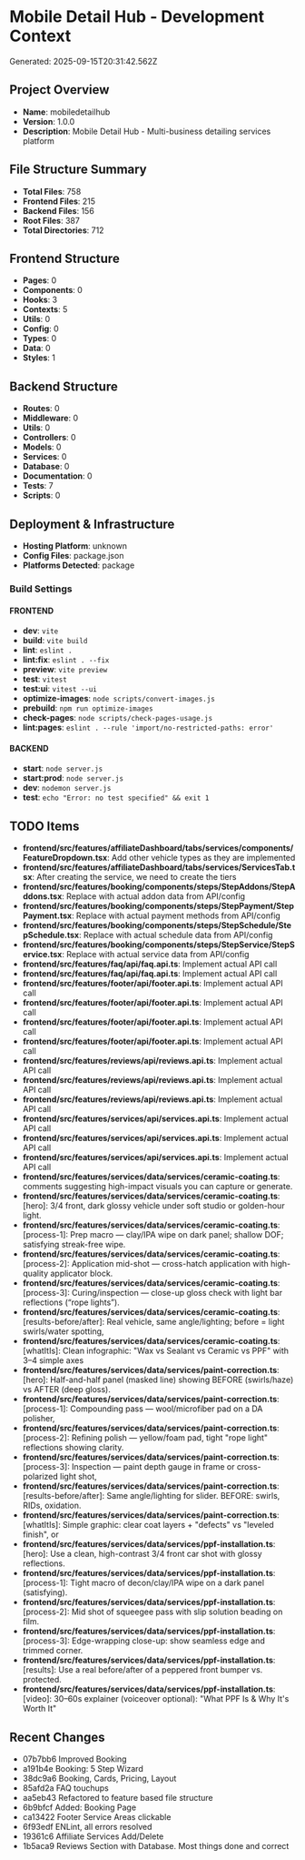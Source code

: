 # Mobile Detail Hub - Development Context

Generated: 2025-09-15T20:31:42.562Z

## Project Overview

- **Name**: mobiledetailhub
- **Version**: 1.0.0
- **Description**: Mobile Detail Hub - Multi-business detailing services platform

## File Structure Summary

- **Total Files**: 758
- **Frontend Files**: 215
- **Backend Files**: 156
- **Root Files**: 387
- **Total Directories**: 712

## Frontend Structure

- **Pages**: 0
- **Components**: 0
- **Hooks**: 3
- **Contexts**: 5
- **Utils**: 0
- **Config**: 0
- **Types**: 0
- **Data**: 0
- **Styles**: 1

## Backend Structure

- **Routes**: 0
- **Middleware**: 0
- **Utils**: 0
- **Controllers**: 0
- **Models**: 0
- **Services**: 0
- **Database**: 0
- **Documentation**: 0
- **Tests**: 7
- **Scripts**: 0

## Deployment & Infrastructure

- **Hosting Platform**: unknown
- **Config Files**: package.json
- **Platforms Detected**: package

### Build Settings

#### FRONTEND
- **dev**: `vite`
- **build**: `vite build`
- **lint**: `eslint .`
- **lint:fix**: `eslint . --fix`
- **preview**: `vite preview`
- **test**: `vitest`
- **test:ui**: `vitest --ui`
- **optimize-images**: `node scripts/convert-images.js`
- **prebuild**: `npm run optimize-images`
- **check-pages**: `node scripts/check-pages-usage.js`
- **lint:pages**: `eslint . --rule 'import/no-restricted-paths: error'`

#### BACKEND
- **start**: `node server.js`
- **start:prod**: `node server.js`
- **dev**: `nodemon server.js`
- **test**: `echo "Error: no test specified" && exit 1`

## TODO Items
- **frontend/src/features/affiliateDashboard/tabs/services/components/FeatureDropdown.tsx**: Add other vehicle types as they are implemented
- **frontend/src/features/affiliateDashboard/tabs/services/ServicesTab.tsx**: After creating the service, we need to create the tiers
- **frontend/src/features/booking/components/steps/StepAddons/StepAddons.tsx**: Replace with actual addon data from API/config
- **frontend/src/features/booking/components/steps/StepPayment/StepPayment.tsx**: Replace with actual payment methods from API/config
- **frontend/src/features/booking/components/steps/StepSchedule/StepSchedule.tsx**: Replace with actual schedule data from API/config
- **frontend/src/features/booking/components/steps/StepService/StepService.tsx**: Replace with actual service data from API/config
- **frontend/src/features/faq/api/faq.api.ts**: Implement actual API call
- **frontend/src/features/faq/api/faq.api.ts**: Implement actual API call
- **frontend/src/features/footer/api/footer.api.ts**: Implement actual API call
- **frontend/src/features/footer/api/footer.api.ts**: Implement actual API call
- **frontend/src/features/footer/api/footer.api.ts**: Implement actual API call
- **frontend/src/features/footer/api/footer.api.ts**: Implement actual API call
- **frontend/src/features/reviews/api/reviews.api.ts**: Implement actual API call
- **frontend/src/features/reviews/api/reviews.api.ts**: Implement actual API call
- **frontend/src/features/reviews/api/reviews.api.ts**: Implement actual API call
- **frontend/src/features/services/api/services.api.ts**: Implement actual API call
- **frontend/src/features/services/api/services.api.ts**: Implement actual API call
- **frontend/src/features/services/api/services.api.ts**: Implement actual API call
- **frontend/src/features/services/data/services/ceramic-coating.ts**: comments suggesting high-impact visuals you can capture or generate.
- **frontend/src/features/services/data/services/ceramic-coating.ts**: [hero]: 3/4 front, dark glossy vehicle under soft studio or golden-hour light.
- **frontend/src/features/services/data/services/ceramic-coating.ts**: [process-1]: Prep macro — clay/IPA wipe on dark panel; shallow DOF; satisfying streak-free wipe.
- **frontend/src/features/services/data/services/ceramic-coating.ts**: [process-2]: Application mid-shot — cross-hatch application with high-quality applicator block.
- **frontend/src/features/services/data/services/ceramic-coating.ts**: [process-3]: Curing/inspection — close-up gloss check with light bar reflections (“rope lights”).
- **frontend/src/features/services/data/services/ceramic-coating.ts**: [results-before/after]: Real vehicle, same angle/lighting; before = light swirls/water spotting,
- **frontend/src/features/services/data/services/ceramic-coating.ts**: [whatItIs]: Clean infographic: "Wax vs Sealant vs Ceramic vs PPF" with 3–4 simple axes
- **frontend/src/features/services/data/services/paint-correction.ts**: [hero]: Half-and-half panel (masked line) showing BEFORE (swirls/haze) vs AFTER (deep gloss).
- **frontend/src/features/services/data/services/paint-correction.ts**: [process-1]: Compounding pass — wool/microfiber pad on a DA polisher,
- **frontend/src/features/services/data/services/paint-correction.ts**: [process-2]: Refining polish — yellow/foam pad, tight "rope light" reflections showing clarity.
- **frontend/src/features/services/data/services/paint-correction.ts**: [process-3]: Inspection — paint depth gauge in frame or cross-polarized light shot,
- **frontend/src/features/services/data/services/paint-correction.ts**: [results-before/after]: Same angle/lighting for slider. BEFORE: swirls, RIDs, oxidation.
- **frontend/src/features/services/data/services/paint-correction.ts**: [whatItIs]: Simple graphic: clear coat layers + "defects" vs "leveled finish", or
- **frontend/src/features/services/data/services/ppf-installation.ts**: [hero]: Use a clean, high-contrast 3/4 front car shot with glossy reflections.
- **frontend/src/features/services/data/services/ppf-installation.ts**: [process-1]: Tight macro of decon/clay/IPA wipe on a dark panel (satisfying).
- **frontend/src/features/services/data/services/ppf-installation.ts**: [process-2]: Mid shot of squeegee pass with slip solution beading on film.
- **frontend/src/features/services/data/services/ppf-installation.ts**: [process-3]: Edge-wrapping close-up: show seamless edge and trimmed corner.
- **frontend/src/features/services/data/services/ppf-installation.ts**: [results]: Use a real before/after of a peppered front bumper vs. protected.
- **frontend/src/features/services/data/services/ppf-installation.ts**: [video]: 30–60s explainer (voiceover optional): "What PPF Is & Why It's Worth It"

## Recent Changes
- 07b7bb6 Improved Booking
- a191b4e Booking: 5 Step Wizard
- 38dc9a6 Booking, Cards, Pricing, Layout
- 85afd2a FAQ touchups
- aa5eb43 Refactored to feature based file structure
- 6b9bfcf Added: Booking Page
- ca13422 Footer Service Areas clickable
- 6f93edf ENLint, all errors resolved
- 19361c6 Affiliate Services Add/Delete
- 1b5aca9 Reviews Section with Database. Most things done and correct

